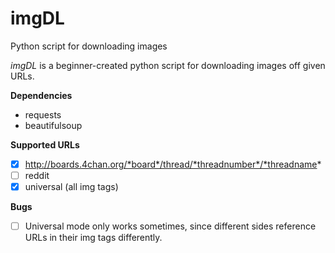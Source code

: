 # imgDL
Python script for downloading images

*imgDL* is a beginner-created python script for downloading images off given URLs. 

**Dependencies**
- requests
- beautifulsoup

**Supported URLs**
- [x] http://boards.4chan.org/*board*/thread/*threadnumber*/*threadname*
- [ ] reddit
- [x] universal (all img tags)

**Bugs**
- [ ] Universal mode only works sometimes, since different sides reference URLs in their img tags differently.
